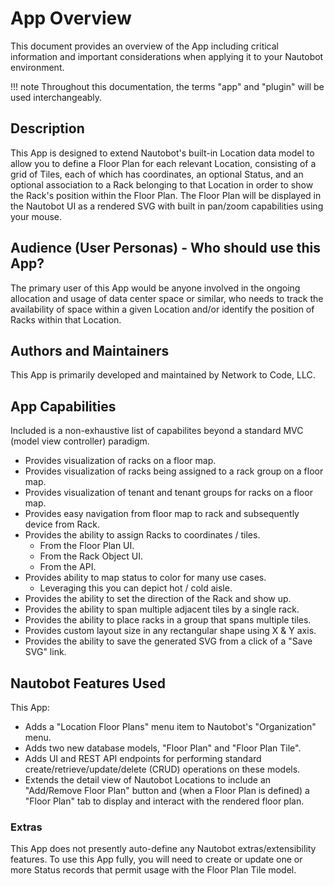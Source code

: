 # App Overview

This document provides an overview of the App including critical information and important considerations when applying it to your Nautobot environment.

!!! note
    Throughout this documentation, the terms "app" and "plugin" will be used interchangeably.

## Description

This App is designed to extend Nautobot's built-in Location data model to allow you to define a Floor Plan for each relevant Location, consisting of a grid of Tiles, each of which has coordinates, an optional Status, and an optional association to a Rack belonging to that Location in order to show the Rack's position within the Floor Plan. The Floor Plan will be displayed in the Nautobot UI as a rendered SVG with built in pan/zoom capabilities using your mouse.

## Audience (User Personas) - Who should use this App?

The primary user of this App would be anyone involved in the ongoing allocation and usage of data center space or similar, who needs to track the availability of space within a given Location and/or identify the position of Racks within that Location.

## Authors and Maintainers

This App is primarily developed and maintained by Network to Code, LLC.

## App Capabilities

Included is a non-exhaustive list of capabilites beyond a standard MVC (model view controller) paradigm.

- Provides visualization of racks on a floor map.
- Provides visualization of racks being assigned to a rack group on a floor map.
- Provides visualization of tenant and tenant groups for racks on a floor map.
- Provides easy navigation from floor map to rack and subsequently device from Rack.
- Provides the ability to assign Racks to coordinates / tiles.
    - From the Floor Plan UI.
    - From the Rack Object UI.
    - From the API.
- Provides ability to map status to color for many use cases.
    - Leveraging this you can depict hot / cold aisle.
- Provides the ability to set the direction of the Rack and show up.
- Provides the ability to span multiple adjacent tiles by a single rack.
- Provides the ability to place racks in a group that spans multiple tiles.
- Provides custom layout size in any rectangular shape using X & Y axis.
- Provides the ability to save the generated SVG from a click of a "Save SVG" link.

## Nautobot Features Used

This App:

- Adds a "Location Floor Plans" menu item to Nautobot's "Organization" menu.
- Adds two new database models, "Floor Plan" and "Floor Plan Tile".
- Adds UI and REST API endpoints for performing standard create/retrieve/update/delete (CRUD) operations on these models.
- Extends the detail view of Nautobot Locations to include an "Add/Remove Floor Plan" button and (when a Floor Plan is defined) a "Floor Plan" tab to display and interact with the rendered floor plan.

### Extras

This App does not presently auto-define any Nautobot extras/extensibility features. To use this App fully, you will need to create or update one or more Status records that permit usage with the Floor Plan Tile model.
